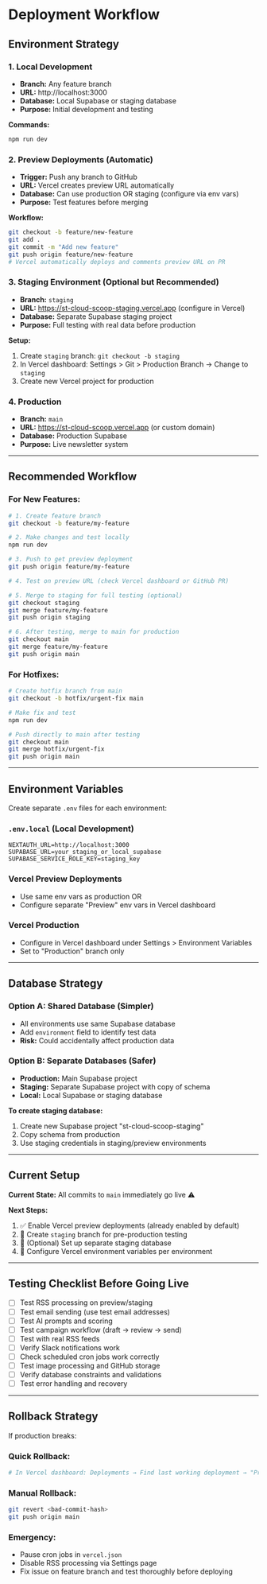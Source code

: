 # Deployment Workflow

## Environment Strategy

### 1. Local Development
- **Branch:** Any feature branch
- **URL:** http://localhost:3000
- **Database:** Local Supabase or staging database
- **Purpose:** Initial development and testing

**Commands:**
```bash
npm run dev
```

### 2. Preview Deployments (Automatic)
- **Trigger:** Push any branch to GitHub
- **URL:** Vercel creates preview URL automatically
- **Database:** Can use production OR staging (configure via env vars)
- **Purpose:** Test features before merging

**Workflow:**
```bash
git checkout -b feature/new-feature
git add .
git commit -m "Add new feature"
git push origin feature/new-feature
# Vercel automatically deploys and comments preview URL on PR
```

### 3. Staging Environment (Optional but Recommended)
- **Branch:** `staging`
- **URL:** https://st-cloud-scoop-staging.vercel.app (configure in Vercel)
- **Database:** Separate Supabase staging project
- **Purpose:** Full testing with real data before production

**Setup:**
1. Create `staging` branch: `git checkout -b staging`
2. In Vercel dashboard: Settings > Git > Production Branch → Change to `staging`
3. Create new Vercel project for production

### 4. Production
- **Branch:** `main`
- **URL:** https://st-cloud-scoop.vercel.app (or custom domain)
- **Database:** Production Supabase
- **Purpose:** Live newsletter system

---

## Recommended Workflow

### For New Features:
```bash
# 1. Create feature branch
git checkout -b feature/my-feature

# 2. Make changes and test locally
npm run dev

# 3. Push to get preview deployment
git push origin feature/my-feature

# 4. Test on preview URL (check Vercel dashboard or GitHub PR)

# 5. Merge to staging for full testing (optional)
git checkout staging
git merge feature/my-feature
git push origin staging

# 6. After testing, merge to main for production
git checkout main
git merge feature/my-feature
git push origin main
```

### For Hotfixes:
```bash
# Create hotfix branch from main
git checkout -b hotfix/urgent-fix main

# Make fix and test
npm run dev

# Push directly to main after testing
git checkout main
git merge hotfix/urgent-fix
git push origin main
```

---

## Environment Variables

Create separate `.env` files for each environment:

### `.env.local` (Local Development)
```env
NEXTAUTH_URL=http://localhost:3000
SUPABASE_URL=your_staging_or_local_supabase
SUPABASE_SERVICE_ROLE_KEY=staging_key
```

### Vercel Preview Deployments
- Use same env vars as production OR
- Configure separate "Preview" env vars in Vercel dashboard

### Vercel Production
- Configure in Vercel dashboard under Settings > Environment Variables
- Set to "Production" branch only

---

## Database Strategy

### Option A: Shared Database (Simpler)
- All environments use same Supabase database
- Add `environment` field to identify test data
- **Risk:** Could accidentally affect production data

### Option B: Separate Databases (Safer)
- **Production:** Main Supabase project
- **Staging:** Separate Supabase project with copy of schema
- **Local:** Local Supabase or staging database

**To create staging database:**
1. Create new Supabase project "st-cloud-scoop-staging"
2. Copy schema from production
3. Use staging credentials in staging/preview environments

---

## Current Setup

**Current State:** All commits to `main` immediately go live ⚠️

**Next Steps:**
1. ✅ Enable Vercel preview deployments (already enabled by default)
2. 🔄 Create `staging` branch for pre-production testing
3. 🔄 (Optional) Set up separate staging database
4. 🔄 Configure Vercel environment variables per environment

---

## Testing Checklist Before Going Live

- [ ] Test RSS processing on preview/staging
- [ ] Test email sending (use test email addresses)
- [ ] Test AI prompts and scoring
- [ ] Test campaign workflow (draft → review → send)
- [ ] Test with real RSS feeds
- [ ] Verify Slack notifications work
- [ ] Check scheduled cron jobs work correctly
- [ ] Test image processing and GitHub storage
- [ ] Verify database constraints and validations
- [ ] Test error handling and recovery

---

## Rollback Strategy

If production breaks:

### Quick Rollback:
```bash
# In Vercel dashboard: Deployments → Find last working deployment → "Promote to Production"
```

### Manual Rollback:
```bash
git revert <bad-commit-hash>
git push origin main
```

### Emergency:
- Pause cron jobs in `vercel.json`
- Disable RSS processing via Settings page
- Fix issue on feature branch and test thoroughly before deploying
